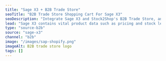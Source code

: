```yaml
---
title: "Sage X3 + B2B Trade Store"
seoTitle: "B2B Trade Store Shopping Cart For Sage X3"
seoDescription: "Integrate Sage X3 and Stock2Shop's B2B Trade Store, and you'll be able to streamline your workflow, simplify the ordering process and save time - and money. Find out more about how a Sage X3 and Stock2Shop's B2B Trade Store Integration can help your business."
lead: "Sage X3 contains vital product data such as pricing and stock levels, as well as customer data such as payment terms and credit limit. Present this information to your wholesale customers with our B2B Trade Store, enabling them to browse your products and place orders directly into their account with just a few clicks. Here’s how we can help you streamline your workflow."
type: "source-b2b"
source: "sage-x3"
channel: "b2b"
image: "/images/sap-shopify.png"
imageAlt: B2B trade store logo
tags: []
---
```

